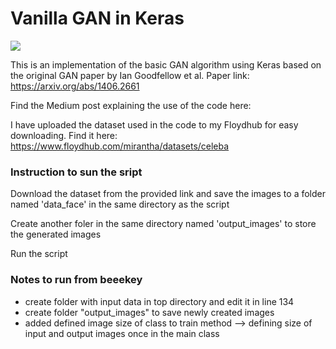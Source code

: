 # Vanilla GAN in Keras

<img src="etc/adam.gif">

This is an implementation of the basic GAN algorithm using Keras based on the original GAN paper by Ian Goodfellow et al.
Paper link: https://arxiv.org/abs/1406.2661

Find the Medium post explaining the use of the code here: 

I have uploaded the dataset used in the code to my Floydhub for easy downloading. Find it here: https://www.floydhub.com/mirantha/datasets/celeba

### Instruction to sun the sript

Download the dataset from the provided link and save the images to a folder named 'data_face' in the same directory as the script

Create another foler in the same directory named 'output_images' to store the generated images

Run the script


### Notes to run from beeekey

* create folder with input data in top directory and edit it in line 134
* create folder "output_images" to save newly created images
* added defined image size of class to train method --> defining size of input and output images once in the main class
